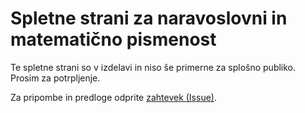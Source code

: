 # Spletne strani za naravoslovni in matematično pismenost

Te spletne strani so v izdelavi in niso še primerne za splošno publiko. Prosim za potrpljenje. 

Za pripombe in predloge odprite 
[zahtevek (Issue)](https://github.com/na-ma-pis/na-ma-pis.github.io/issues/new).

